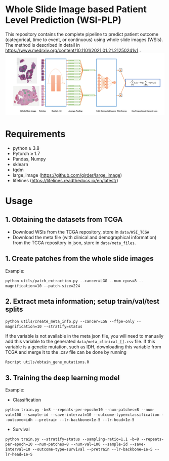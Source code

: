 # Whole Slide Image based Patient Level Prediction (WSI-PLP)
This repository contains the complete pipeline to predict patient outcome (categorical, time to event, or continuous) using whole slide images (WSIs). The method is described in detail in https://www.medrxiv.org/content/10.1101/2021.01.21.21250241v1 . 
![Model Structure](figure/model-structure.png)

# Requirements
* python ≥ 3.8
* Pytorch ≥ 1.7
* Pandas, Numpy
* sklearn
* tqdm
* large_image (https://github.com/girder/large_image)
* lifelines (https://lifelines.readthedocs.io/en/latest/)

# Usage

## 1. Obtaining the datasets from TCGA

* Download WSIs from the TCGA repository, store in `data/WSI_TCGA`
* Download the meta file (with clinical and demographical information) from the TCGA repository in json, store in `data/meta_files`.


## 1. Create patches from the whole slide images

Example: 

```
python utils/patch_extraction.py --cancer=LGG --num-cpus=8 --magnification=10 --patch-size=224 
```

## 2. Extract meta information; setup train/val/test splits

```
python utils/create_meta_info.py --cancer=LGG --ffpe-only --magnification=10 --stratify=status
```

If the variable is not available in the meta json file, you will need to manually add this variable to the generated `data/meta_clinical_[].csv` file. If this variable is a genetic mutation, such as IDH, downloading this variable from TCGA and merge it to the .csv file can be done by running

```
Rscript utils/obtain_gene_mutations.R
```

## 3. Training the deep learning model

Example:

* Classification
```
python train.py -b=8 --repeats-per-epoch=10 --num-patches=8 --num-val=100 --sample-id --save-interval=10 --outcome-type=classification --outcome=idh --pretrain --lr-backbone=1e-5 --lr-head=1e-5
```

* Survival
```
python train.py --stratify=status --sampling-ratio=1,1 -b=8 --repeats-per-epoch=10 --num-patches=8 --num-val=100 --sample-id --save-interval=10 --outcome-type=survival --pretrain --lr-backbone=1e-5 --lr-head=1e-5
```

